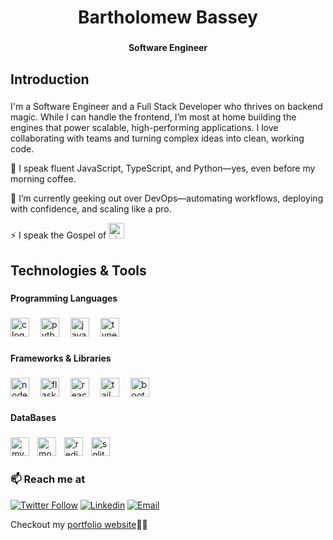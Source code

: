<h1 align="center">Bartholomew Bassey</h1>

###

<h4 align="center">Software Engineer</h4>

###

<h2 align="left">Introduction</h2>

###
<p align="left">I'm a Software Engineer and a Full Stack Developer who thrives on backend magic. While I can handle the frontend, I’m most at home building the engines that power scalable, high-performing applications. I love collaborating with teams and turning complex ideas into clean, working code.
</p>
<p align="left"> 🔭 I speak fluent JavaScript, TypeScript, and Python—yes, even before my morning coffee.
</p>

<p align="left">🌱 I’m currently geeking out over DevOps—automating workflows, deploying with confidence, and scaling like a pro.</p>

<p align="left">⚡ I speak the Gospel of <img src="https://img.shields.io/badge/Vim-019733?logo=vim&logoColor=white&style=for-the-badge" height="25" alt="vim logo"  />
  <img width="5" align="center"/></p>

###

<h2 align="left">Technologies & Tools</h2>

###

<h4 align="left">Programming Languages</h4>

###


<!-- ## :u6307: Languages
- [x] Python, 
- [x] JavaScript,
- [x] sql,
- [x] shell,
- [x] c,
## :firecracker: Libraries/Frameworks
- [x] Flask
- [x] Django
- [x] React
- [x] Tailwind

## 💾 Database
- [x] Mysql
- [x] postgres
- [x] mongo db
- [x] Redis (in-memory storage)  

        

## 🔭 I’m currently working on ...


## 📫 How to reach me: ...
- [LinkedIn](https://www.linkedin.com/in/bartholomew-bassey1)
- [ X ](https://twitter.com/barthbassey1)

<!--
**barth007/barth007** is a ✨ _special_ ✨ repository because its `README.md` (this file) appears on your GitHub profile.

Here are some ideas to get you started:

- 🔭 I’m currently working on ...
- 🌱 I’m currently learning ...
- 👯 I’m looking to collaborate on ...
- 🤔 I’m looking for help with ...
- 💬 Ask me about ...
- 📫 How to reach me: ...
- 😄 Pronouns: ...
- ⚡ Fun fact: ...
-->




<div align="left">
  <img src="https://img.shields.io/badge/C-Good-blue?style=for-the-badge&logo=C" height="30" alt="c logo"  />
  <img width="10" />
  <img src="https://img.shields.io/badge/Python-Expert-green?style=for-the-badge&logo=Python" height="30" alt="python logo"  />
  <img width="10" />
  <img src="https://img.shields.io/badge/JavaScript-Expert-green?style=for-the-badge&logo=JavaScript" height="30" alt="javascript logo"  />
  <img width="10" />
  <img src="https://img.shields.io/badge/TypeScript-Expert-green?style=for-the-badge&logo=TypeScript" height="30" alt="typescript logo"  />
  <img width="10" />
</div>

###

<h4 align="left">Frameworks & Libraries</h4>

###

<div align="left">
  <img src="https://img.shields.io/badge/Express-Expert-green?style=for-the-badge&logo=Express" height="30" alt="nodejs logo"  />
  <img width="10" />
  <img src="https://img.shields.io/badge/Django-Expert-green?style=for-the-badge&logo=Django" height="30" alt="flask logo"  />
  <img width="10" />
  <img src="https://img.shields.io/badge/Flask-Expert-green?style=for-the-badge&logo=Flask" height="30" alt="react logo"  />
  <img width="10" />
  <img src="https://img.shields.io/badge/NextJS-intermediate-orange?style=for-the-badge&logo=NextJS" height="30" alt="tailwindcss logo"  />
  <img width="10" />
  <img src="https://img.shields.io/badge/ReactJS-intermediate-orange?style=for-the-badge&logo=ReactJS" height="30" alt="bootstrap logo"  />
  <img width="10" />
</div>

###

<h4 align="left">DataBases</h4>

###

<div align="left">
  <img src="https://img.shields.io/badge/MySQL-4479A1?logo=mysql&logoColor=white&style=for-the-badge" height="30" alt="mysql logo"  />
  <img width="5" />
  <img src="https://img.shields.io/badge/MongoDB-47A248?logo=mongodb&logoColor=white&style=for-the-badge" height="30" alt="mongodb logo"  />
  <img width="5" />
  <img src="https://img.shields.io/badge/Redis-DC382D?logo=redis&logoColor=white&style=for-the-badge" height="30" alt="redis logo"  />
  <img width="5" />
  <img src="https://img.shields.io/badge/SQLite-003B57?logo=sqlite&logoColor=white&style=for-the-badge" height="30" alt="sqlite logo"  />
</div>


### 📫 Reach me at 

[![Twitter Follow](https://img.shields.io/twitter/follow/barthbassey1?style=social)](https://twitter.com/barthbassey1)
[![Linkedin](https://img.shields.io/badge/LinkedIn-%230077B5.svg?&style=flat-square&logo=linkedin&logoColor=white)](https://www.linkedin.com/in/bartholomew-bassey1/)
[![Email](https://img.shields.io/badge/-basseybartholomew237@gmail.com-c14438?style=flat-square&logo=Gmail&logoColor=white&link=mailto:basseybartholomew237@gmail.com)](mailto:basseybartholomew237@gmail.com)

Checkout my [portfolio website]()🔗🔗
